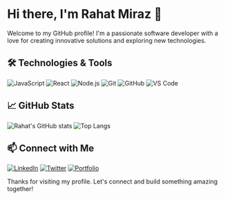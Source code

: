 # Hi there, I'm Rahat Miraz 👋

Welcome to my GitHub profile! I'm a passionate software developer with a love for creating innovative solutions and exploring new technologies.

## 🛠️ Technologies & Tools

![JavaScript](https://img.shields.io/badge/-JavaScript-F7DF1E?style=flat&logo=javascript&logoColor=black)
![React](https://img.shields.io/badge/-React-61DAFB?style=flat&logo=react&logoColor=black)
![Node.js](https://img.shields.io/badge/-Node.js-339933?style=flat&logo=node.js&logoColor=white)
![Git](https://img.shields.io/badge/-Git-F05032?style=flat&logo=git&logoColor=white)
![GitHub](https://img.shields.io/badge/-GitHub-181717?style=flat&logo=github&logoColor=white)
![VS Code](https://img.shields.io/badge/-VS%20Code-007ACC?style=flat&logo=visual-studio-code&logoColor=white)

## 📈 GitHub Stats

![Rahat's GitHub stats](https://github-readme-stats.vercel.app/api?username=rahatmirazdev&show_icons=true&theme=radical)
![Top Langs](https://github-readme-stats.vercel.app/api/top-langs/?username=rahatmirazdev&layout=compact&theme=radical)

## 📫 Connect with Me

[![LinkedIn](https://img.shields.io/badge/-LinkedIn-0077B5?style=flat&logo=linkedin&logoColor=white)](https://www.linkedin.com/in/your-profile)
[![Twitter](https://img.shields.io/badge/-Twitter-1DA1F2?style=flat&logo=twitter&logoColor=white)](https://twitter.com/your-profile)
[![Portfolio](https://img.shields.io/badge/-Portfolio-000000?style=flat&logo=about.me&logoColor=white)](https://your-portfolio.com)

Thanks for visiting my profile. Let's connect and build something amazing together!
